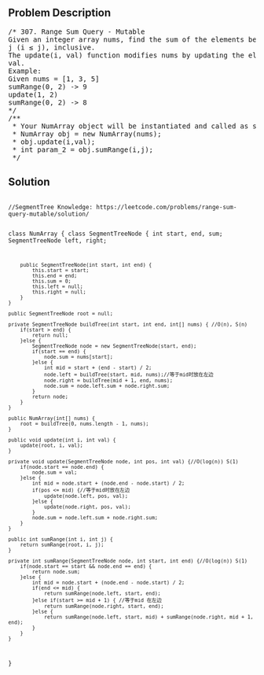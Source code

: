 <!--
<style>
  body { font-family: Arial, sans-serif; }
  .container { max-width: 100%; margin: 0 auto; padding: 10px; }
  .comment-block { max-width: 30%; background-color: #f9f9f9; padding: 10px; border-left: 5px solid #ccc; overflow-wrap: break-word; white-space: pre-wrap; }
  .code-block { background-color: #f4f4f4; padding: 10px; border: 1px solid #ddd; overflow-wrap: break-word; white-space: pre-wrap; }
</style>
-->

<div class='container'>
<h2>Problem Description</h2>
<div class='comment-block'>
<pre>
/* 307. Range Sum Query - Mutable
Given an integer array nums, find the sum of the elements between indices i and
j (i ≤ j), inclusive.
The update(i, val) function modifies nums by updating the element at index i to
val.
Example:
Given nums = [1, 3, 5]
sumRange(0, 2) -> 9
update(1, 2)
sumRange(0, 2) -> 8
*/
/**
 * Your NumArray object will be instantiated and called as such:
 * NumArray obj = new NumArray(nums);
 * obj.update(i,val);
 * int param_2 = obj.sumRange(i,j);
 */
</pre>
</div>

<h2>Solution</h2>
<div class='code-block'>
<pre><code class='language-java'>
//SegmentTree Knowledge: https://leetcode.com/problems/range-sum-query-mutable/solution/

class NumArray {
    class SegmentTreeNode {
        int start, end, sum;
        SegmentTreeNode left, right;
        
        public SegmentTreeNode(int start, int end) {
            this.start = start;
            this.end = end;
            this.sum = 0;
            this.left = null;
            this.right = null;
        }
    }
    
    public SegmentTreeNode root = null;
    
    private SegmentTreeNode buildTree(int start, int end, int[] nums) { //O(n), S(n)
        if(start > end) {
            return null;
        }else {
            SegmentTreeNode node = new SegmentTreeNode(start, end);
            if(start == end) {
                node.sum = nums[start];
            }else {
                int mid = start + (end - start) / 2;
                node.left = buildTree(start, mid, nums);//等于mid时放在左边
                node.right = buildTree(mid + 1, end, nums);
                node.sum = node.left.sum + node.right.sum;
            }
            return node;
        }  
    }

    public NumArray(int[] nums) {
        root = buildTree(0, nums.length - 1, nums);
    }
    
    public void update(int i, int val) {
        update(root, i, val);
    }
    
    private void update(SegmentTreeNode node, int pos, int val) {//O(log(n)) S(1)
        if(node.start == node.end) {
            node.sum = val;
        }else {
            int mid = node.start + (node.end - node.start) / 2;
            if(pos <= mid) {//等于mid时放在左边
                update(node.left, pos, val);
            }else {
                update(node.right, pos, val);
            }
            node.sum = node.left.sum + node.right.sum;
        }
    }
    
    public int sumRange(int i, int j) {
        return sumRange(root, i, j);
    }
    
    private int sumRange(SegmentTreeNode node, int start, int end) {//O(log(n)) S(1)
        if(node.start == start && node.end == end) {
            return node.sum;
        }else {
            int mid = node.start + (node.end - node.start) / 2;
            if(end <= mid) {
                return sumRange(node.left, start, end);
            }else if(start >= mid + 1) { //等于mid 在左边
                return sumRange(node.right, start, end);
            }else {
                return sumRange(node.left, start, mid) + sumRange(node.right, mid + 1, end);
            }  
        }
    }
}




</code></pre>
</div>
</div>
